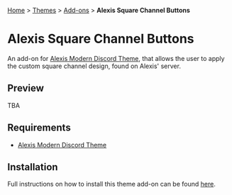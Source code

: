 [Home](https://olavwolfiken.github.io/BetterDiscord) > [Themes](https://olavwolfiken.github.io/BetterDiscord/Themes) > [Add-ons](https://olavwolfiken.github.io/BetterDiscord/Themes/Add-ons) > **Alexis Square Channel Buttons**

# Alexis Square Channel Buttons
An add-on for [Alexis Modern Discord Theme](https://github.com/AlexisJonsson/AlexisJonsson.github.io/tree/master/BetterDiscordAddons/Themes), that allows the user to apply the custom square channel design, found on Alexis' server.

## Preview
TBA

## Requirements
- [Alexis Modern Discord Theme](https://github.com/AlexisJonsson/AlexisJonsson.github.io/tree/master/BetterDiscordAddons/Themes)

## Installation
Full instructions on how to install this theme add-on can be found [here](https://olavwolfiken.github.io/BetterDiscord#themes-1).
